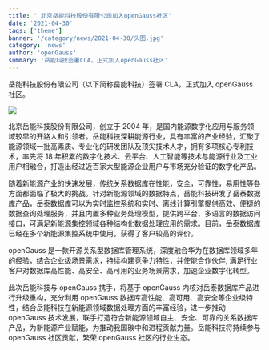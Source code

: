 ```yaml
---
title: ' 北京岳能科技股份有限公司加入openGauss社区'
date: '2021-04-30'
tags: ['theme']
banner: '/category/news/2021-04-30/头图.jpg'
category: 'news'
author: 'openGauss'
summary: '岳能科技签署CLA，正式加入openGauss社区'
---
```


岳能科技股份有限公司（以下简称岳能科技）签署 CLA，正式加入 openGauss 社区。

<img src="/zh/news/2021-04-30/头图.jpg" >

北京岳能科技股份有限公司，创立于 2004 年，是国内能源数字化应用与服务领域较早的开路人和引领者。岳能科技深耕能源行业，具有丰富的产业经验，汇聚了能源领域一批高素质、专业化的研发团队及顶尖技术人才，拥有多项核心专利技术，率先将 18 年积累的数字化技术、云平台、人工智能等技术与能源行业及工业用户相融合，打造出经过近百家大型能源企业用户与市场充分验证的数字化产品。

随着新能源产业的快速发展，传统关系数据库在性能，安全，可靠性，易用性等各方面都面临了极大的挑战。针对新能源领域的数据特点，岳能科技研发了岳泰数据库产品，岳泰数据库可以为实时监控系统和实时、离线计算引擎提供高效、便捷的数据查询处理服务，并且内置多种业务处理模型，提供跨平台、多语言的数据访问接口，可满足新能源集控领域各种结构化数据处理应用的需求。目前，岳泰数据库已经在多个新能源集控系统中使用，获得了客户较高的评价。

openGauss 是一款开源关系型数据库管理系统，深度融合华为在数据库领域多年的经验，结合企业级场景需求，持续构建竞争力特性，并使能合作伙伴, 满足行业客户对数据库高性能、高安全、高可用的业务场景需求，加速企业数字化转型。

此次岳能科技与 openGauss 携手，将基于 openGauss 内核对岳泰数据库产品进行升级重构，充分利用 openGauss 数据库高性能、高可用、高安全等企业级特性，结合岳能科技在新能源领域数据处理方面的丰富经验，进一步推动 openGauss 技术发展，联手打造符合新能源领域自主、安全、可靠的关系数据库产品，为新能源产业赋能，为推动我国碳中和进程贡献力量。岳能科技将持续参与 openGauss 社区贡献，繁荣 openGauss 社区的行业生态。
